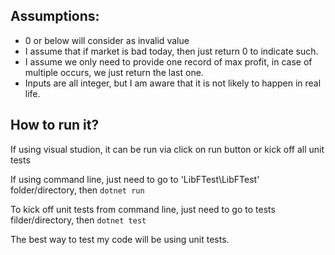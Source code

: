 
## Assumptions:
- 0 or below will consider as invalid value  
- I assume that if market is bad today, then just return 0 to indicate such.  
- I assume we only need to provide one record of max profit, in case of multiple occurs, we just return the last one.  
- Inputs are all integer, but I am aware that it is not likely to happen in real life.

## How to run it?
If using visual studion, it can be run via click on run button or kick off all unit tests  

If using command line, just need to go to 'LibFTest\LibFTest' folder/directory, then `dotnet run`  

To kick off unit tests from command line, just need to go to tests filder/directory, then `dotnet test`  

The best way to test my code will be using unit tests.  
